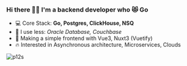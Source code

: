 ### Hi there 👋🏻 I'm a backend developer who 😻 Go

- 💻 Core Stack: **Go, Postgres, ClickHouse, NSQ**
- 🛴 I use less: *Oracle Database, Couchbase*
- 💒 Making a simple frontend with Vue3, Nuxt3 (Vuetify)
- 🔥 Interested in Asynchronous architecture, Microservices, Clouds
<!--
- 🖋 My **[CV](https://hh.ru/resume/cc3489f0ff07751efe0039ed1f644367567676)**
- 📫 How to reach me: **working-tam@yandex.com**
-->
<p><img align="left" src="https://github-readme-stats.vercel.app/api?username=p12s&show_icons=true&hide_title=true&theme=graywhite" alt="p12s" /></p>

